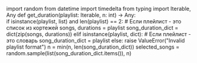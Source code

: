 import random
from datetime import timedelta
from typing import Iterable, Any
def get_duration(playlist: Iterable, n: int) -> Any:   
    if isinstance(playlist, list) and len(playlist) == 2:
        # Если плейлист - это список из кортежей
        songs, durations = playlist
        song_duration_dict = dict(zip(songs, durations))
    elif isinstance(playlist, dict):
        # Если плейлист - это словарь
        song_duration_dict = playlist
    else:
        raise ValueError("Invalid playlist format")
    n = min(n, len(song_duration_dict))
    selected_songs = random.sample(list(song_duration_dict.items()), n)
